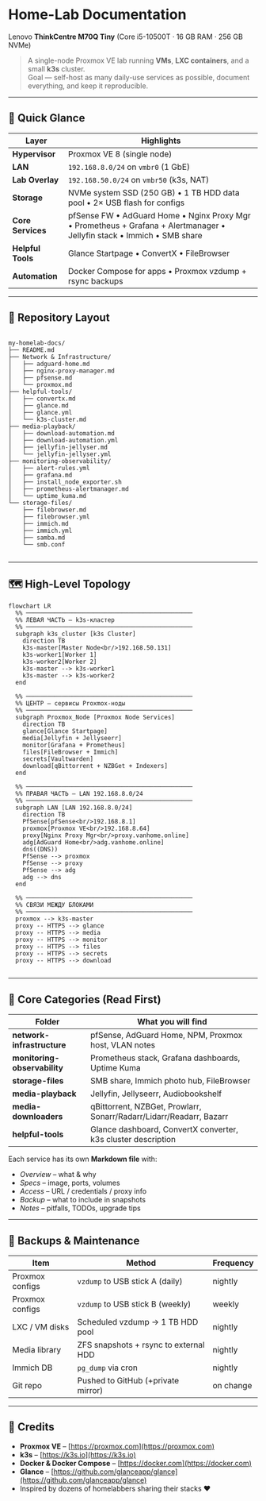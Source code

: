 # Home-Lab Documentation  
Lenovo **ThinkCentre M70Q Tiny** (Core i5-10500T · 16 GB RAM · 256 GB NVMe)

> A single-node Proxmox VE lab running **VMs**, **LXC containers**, and a small **k3s** cluster.  
> Goal — self-host as many daily-use services as possible, document everything, and keep it reproducible.

---

## 🚀 Quick Glance

| Layer | Highlights |
|-------|------------|
| **Hypervisor** | Proxmox VE 8 (single node) |
| **LAN** | `192.168.8.0/24` on `vmbr0` (1 GbE) |
| **Lab Overlay** | `192.168.50.0/24` on `vmbr50` (k3s, NAT) |
| **Storage** | NVMe system SSD (250 GB) • 1 TB HDD data pool • 2× USB flash for configs |
| **Core Services** | pfSense FW • AdGuard Home • Nginx Proxy Mgr • Prometheus + Grafana + Alertmanager • Jellyfin stack • Immich • SMB share |
| **Helpful Tools** | Glance Startpage • ConvertX • FileBrowser |
| **Automation** | Docker Compose for apps • Proxmox vzdump + rsync backups |

---

## 📂 Repository Layout

```

my-homelab-docs/
├── README.md
├── Network & Infrastructure/
│   ├── adguard-home.md
│   ├── nginx-proxy-manager.md
│   ├── pfsense.md
│   └── proxmox.md
├── helpful-tools/
│   ├── convertx.md
│   ├── glance.md
│   ├── glance.yml
│   └── k3s-cluster.md
├── media-playback/
│   ├── download-automation.md
│   ├── download-automation.yml
│   ├── jellyfin-jellyser.md
│   └── jellyfin-jellyser.yml
├── monitoring-observability/
│   ├── alert-rules.yml
│   ├── grafana.md
│   ├── install_node_exporter.sh
│   ├── prometheus-alertmanager.md
│   └── uptime_kuma.md
└── storage-files/
    ├── filebrowser.md
    ├── filebrowser.yml
    ├── immich.md
    ├── immich.yml
    ├── samba.md
    └── smb.conf


````

---

## 🗺️ High-Level Topology

```mermaid
flowchart LR
  %% ───────────────────────────────────────────────
  %% ЛЕВАЯ ЧАСТЬ – k3s-кластер
  %% ───────────────────────────────────────────────
  subgraph k3s_cluster [k3s Cluster]
    direction TB
    k3s-master[Master Node<br/>192.168.50.131]
    k3s-worker1[Worker 1]
    k3s-worker2[Worker 2]
    k3s-master --> k3s-worker1
    k3s-master --> k3s-worker2
  end

  %% ───────────────────────────────────────────────
  %% ЦЕНТР – сервисы Proxmox-ноды
  %% ───────────────────────────────────────────────
  subgraph Proxmox_Node [Proxmox Node Services]
    direction TB
    glance[Glance Startpage]
    media[Jellyfin + Jellyseerr]
    monitor[Grafana + Prometheus]
    files[FileBrowser + Immich]
    secrets[Vaultwarden]
    download[qBittorrent + NZBGet + Indexers]
  end

  %% ───────────────────────────────────────────────
  %% ПРАВАЯ ЧАСТЬ – LAN 192.168.8.0/24
  %% ───────────────────────────────────────────────
  subgraph LAN [LAN 192.168.8.0/24]
    direction TB
    PfSense[pfSense<br/>192.168.8.1]
    proxmox[Proxmox VE<br/>192.168.8.64]
    proxy[Nginx Proxy Mgr<br/>proxy.vanhome.online]
    adg[AdGuard Home<br/>adg.vanhome.online]
    dns((DNS))
    PfSense --> proxmox
    PfSense --> proxy
    PfSense --> adg
    adg --> dns
  end

  %% ───────────────────────────────────────────────
  %% СВЯЗИ МЕЖДУ БЛОКАМИ
  %% ───────────────────────────────────────────────
  proxmox --> k3s-master            
  proxy -- HTTPS --> glance
  proxy -- HTTPS --> media
  proxy -- HTTPS --> monitor
  proxy -- HTTPS --> files
  proxy -- HTTPS --> secrets
  proxy -- HTTPS --> download


````

---

## 🔑 Core Categories (Read First)

| Folder                       | What you will find                                                  |
| ---------------------------- | ------------------------------------------------------------------- |
| **network-infrastructure**   | pfSense, AdGuard Home, NPM, Proxmox host, VLAN notes                |
| **monitoring-observability** | Prometheus stack, Grafana dashboards, Uptime Kuma                   |
| **storage-files**            | SMB share, Immich photo hub, FileBrowser                            |
| **media-playback**           | Jellyfin, Jellyseerr, Audiobookshelf                                |
| **media-downloaders**        | qBittorrent, NZBGet, Prowlarr, Sonarr/Radarr/Lidarr/Readarr, Bazarr |
| **helpful-tools**            | Glance dashboard, ConvertX converter, k3s cluster description       |


Each service has its own **Markdown file** with:

* *Overview* – what & why
* *Specs* – image, ports, volumes
* *Access* – URL / credentials / proxy info
* *Backup* – what to include in snapshots
* *Notes* – pitfalls, TODOs, upgrade tips

---

## 🔄 Backups & Maintenance

| Item            | Method                                | Frequency |
| --------------- | ------------------------------------- | --------- |
| Proxmox configs | `vzdump` to USB stick A (daily)       | nightly   |
| Proxmox configs | `vzdump` to USB stick B (weekly)      | weekly    |
| LXC / VM disks  | Scheduled vzdump → 1 TB HDD pool      | nightly   |
| Media library   | ZFS snapshots + rsync to external HDD | nightly   |
| Immich DB       | `pg_dump` via cron                    | nightly   |
| Git repo        | Pushed to GitHub (+private mirror)    | on change |

---

## 🧩 Credits

* **Proxmox VE** – [https://proxmox.com](https://proxmox.com)
* **k3s** – [https://k3s.io](https://k3s.io)
* **Docker & Docker Compose** – [https://docker.com](https://docker.com)
* **Glance** – [https://github.com/glanceapp/glance](https://github.com/glanceapp/glance)
* Inspired by dozens of homelabbers sharing their stacks ❤️


